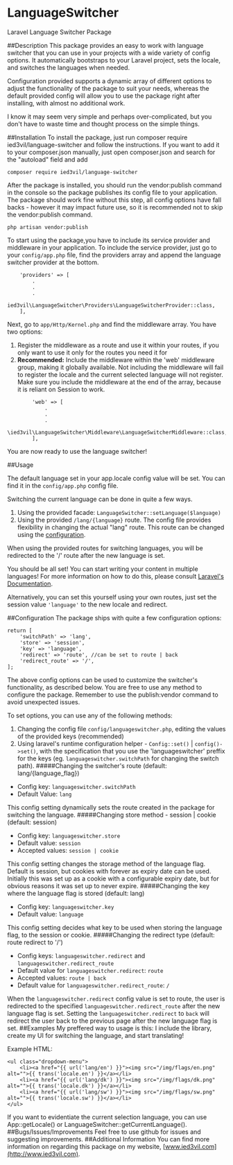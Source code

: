 # LanguageSwitcher
Laravel Language Switcher Package

##Description
This package provides an easy to work with language switcher that you can use in your projects with a wide variety of config options.
It automatically bootstraps to your Laravel project, sets the locale, and switches the languages when needed.

Configuration provided supports a dynamic array of different options to adjust the functionality of the package to suit your needs,
whereas the default provided config will allow you to use the package right after installing, with almost no additional work.

I know it may seem very simple and perhaps over-complicated, but you don't have to waste time and thought process on the simple things.

##Installation
To install the package, just run composer require ied3vil/language-switcher and follow the instructions.
If you want to add it to your composer.json manually, just open composer.json and search for the "autoload" field and add
```
composer require ied3vil/language-switcher
```

After the package is installed, you should run the vendor:publish command in the console so the package publishes its config file to your application.
The package should work fine without this step, all config options have fall backs - however it may impact future use, so it is recommended not to skip the vendor:publish command.
```
php artisan vendor:publish
```
To start using the package,you have to include its service provider and middleware in your application.
To include the service provider, just go to your `config/app.php` file, find the providers array and append the language switcher provider at the bottom.
```
    'providers' => [
        .
        .
        .
        ied3vil\LanguageSwitcher\Providers\LanguageSwitcherProvider::class,
    ],
```
Next, go to `app/Http/Kernel.php` and find the middleware array. You have two options:
1. Register the middleware as a route and use it within your routes, if you only want to use it only for the
routes you need it for
2. **Recommended:** Include the middleware within the 'web' middleware group, making it globally available.
Not including the middleware will fail to register the locale and the current selected language will not register.
Make sure you include the middleware at the end of the array, because it is reliant on Session to work.
```
        'web' => [
            .
            .
            .
            \ied3vil\LanguageSwitcher\Middleware\LanguageSwitcherMiddleware::class,
        ],
```


You are now ready to use the language switcher!

##Usage

The default language set in your app.locale config value will be set. You can find it in the `config/app.php` config file.

Switching the current language can be done in quite a few ways.

1. Using the provided facade: `LanguageSwitcher::setLanguage($language)`
2. Using the provided `/lang/{language}` route. The config file provides flexibility in changing the actual "lang" route.
This route can be changed using the [configuration](#configuration).

When using the provided routes for switching languages, you will be redirected to the '/' route after the new language is set.

You should be all set! You can start writing your content in multiple languages!
For more information on how to do this, please consult [Laravel's Documentation](https://laravel.com/docs/5.2/localization).

Alternatively, you can set this yourself using your own routes, just set the session value `'language'` to the new locale and redirect.

##Configuration
The package ships with quite a few configuration options:
```
return [
    'switchPath' => 'lang',
    'store' => 'session',
    'key' => 'language',
    'redirect' => 'route', //can be set to route | back
    'redirect_route' => '/',
];
```
The above config options can be used to customize the switcher's functionality, as described below.
You are free to use any method to configure the package. Remember to use the publish:vendor command to avoid unexpected issues.

To set options, you can use any of the following methods:
1. Changing the config file `config/languageswitcher.php`, editing the values of the provided keys (recommended)
2. Using laravel's runtime configuration helper - `Config::set()` | `config()->set()`, with the specification that you use the 'languageswitcher' preffix for the keys (eg. `languageswitcher.switchPath` for changing the switch path).
#####Changing the switcher's route (default: lang/{language_flag})
* Config key: `languageswitcher.switchPath`
* Default Value: `lang`

This config setting dynamically sets the route created in the package for switching the language.
#####Changing store method - session | cookie (default: session)
* Config key: `languageswitcher.store`
* Default value: `session`
* Accepted values: `session | cookie`

This config setting changes the storage method of the language flag.
Default is session, but cookies with forever as expiry date can be used.
Initially this was set up as a cookie with a configurable expiry date, but for obvious reasons it was set up to never expire.
#####Changing the key where the language flag is stored (default: lang)
* Config key: `languageswitcher.key`
* Default value: `language`

This config setting decides what key to be used when storing the language flag, to the session or cookie.
#####Changing the redirect type (default: route redirect to '/')
* Config keys: `languageswitcher.redirect` and `languageswitcher.redirect_route`
* Default value for `languageswitcher.redirect`: `route`
* Accepted values: `route | back`
* Default value for `languageswitcher.redirect_route`: `/`

When the `languageswitcher.redirect` config value is set to route, the user is redirected to the specified `languageswitcher.redirect_route` after the new language flag is set.
Setting the `languageswitcher.redirect` to `back` will redirect the user back to the previous page after the new language flag is set.
##Examples
My preffered way to usage is this: I include the library, create my UI for switching the language, and start translating!

Example HTML:
```
<ul class="dropdown-menu">
    <li><a href="{{ url('lang/en') }}"><img src="/img/flags/en.png" alt="">{{ trans('locale.en') }}</a></li>
    <li><a href="{{ url('lang/dk') }}"><img src="/img/flags/dk.png" alt="">{{ trans('locale.dk') }}</a></li>
    <li><a href="{{ url('lang/sw') }}"><img src="/img/flags/sw.png" alt="">{{ trans('locale.sw') }}</a></li>
</ul>
```
If you want to evidentiate the current selection language, you can use App::getLocale() or LanguageSwitcher::getCurrentLanguage().
##Bugs/Issues/Improvements
Feel free to use github for issues and suggesting improvements.
##Additional Information
You can find more information on regarding this package on my website, [www.ied3vil.com](http://www.ied3vil.com).